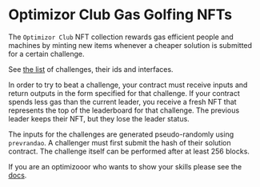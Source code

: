 # Optimizor Club Gas Golfing NFTs

The `Optimizor Club` NFT collection rewards gas efficient people and machines by
minting new items whenever a cheaper solution is submitted for a certain
challenge.

See [the list]() of challenges, their ids and interfaces.

In order to try to beat a challenge, your contract must receive inputs and
return outputs in the form specified for that challenge. If your contract
spends less gas than the current leader, you receive a fresh NFT that
represents the top of the leaderboard for that challenge. The previous leader
keeps their NFT, but they lose the leader status.

The inputs for the challenges are generated pseudo-randomly using `prevrandao`.
A challenger must first submit the hash of their solution contract. The
challenge itself can be performed after at least 256 blocks.

If you are an optimizooor who wants to show your skills please see the
[docs](docs).
